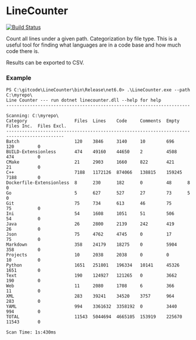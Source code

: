 # LineCounter

[![Build Status](https://github.com/mikefourie/LineCounter/workflows/.NET/badge.svg)](https://github.com/mikefourie/LineCounter/actions)


Count all lines under a given path. Categorization by file type. This is a useful tool for finding what languages are in a code base and how much code there is.

Results can be exported to CSV.

### Example

```
PS C:\gitcode\LineCounter\bin\Release\net6.0> .\LineCounter.exe --path C:\myrepo\
Line Counter --- run dotnet linecounter.dll --help for help
----------------------------------------------------------------------

Scanning: C:\myrepo\
Category                  Files  Lines    Code     Comments  Empty   Files Inc.  Files Excl.
--------------------------------------------------------------------------------------------
Batch                     120    3846     3140     10        696     120         0
BUILD-Extensionless       474    49160    44650    2         4508    474         0
CMake                     21     2903     1660     822       421     21          0
C++                       7188   1172126  874066   138815    159245  7188        0
Dockerfile-Extensionless  8      230      182      0         48      8           0
Go                        5      627      527      27        73      5           0
Git                       75     734      613      46        75      75          0
Ini                       54     1608     1051     51        506     54          0
Java                      26     2800     2139     242       419     26          0
Json                      75     4762     4745     0         17      75          0
Markdown                  358    24179    18275    0         5904    358         0
Projects                  10     2038     2038     0         0       10          0
Python                    1651   251801   196334   10141     45326   1651        0
Text                      190    124927   121265   0         3662    190         0
Web                       11     2080     1708     6         366     11          0
XML                       283    39241    34520    3757      964     283         0
YAML                      994    3361632  3358192  0         3440    994         0
TOTAL                     11543  5044694  4665105  153919    225670  11543       0

Scan Time: 1s:430ms
```
